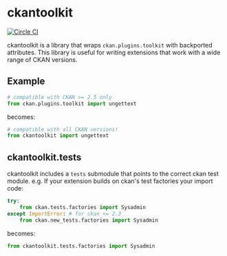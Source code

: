 # ckantoolkit

[![Circle CI](https://circleci.com/gh/ckan/ckantoolkit.svg?style=svg)](https://circleci.com/gh/ckan/ckantoolkit)

ckantoolkit is a library that wraps `ckan.plugins.toolkit` with backported
attributes. This library is useful for writing extensions that work with
a wide range of CKAN versions.

## Example

```python
# compatible with CKAN >= 2.5 only
from ckan.plugins.toolkit import ungettext
```

becomes:

```python
# compatible with all CKAN versions!
from ckantoolkit import ungettext
```

## ckantoolkit.tests

ckantoolkit includes a `tests` submodule that points to the correct
ckan test module. e.g. If your extension builds on ckan's test factories
your import code:

```python
try:
    from ckan.tests.factories import Sysadmin
except ImportError: # for ckan <= 2.3
    from ckan.new_tests.factories import Sysadmin
```

becomes:

```python
from ckantoolkit.tests.factories import Sysadmin
```
